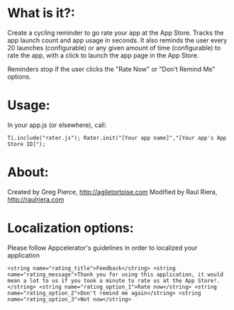 # What is it?:
Create a cycling reminder to go rate your app at the App Store. Tracks 
the app launch count and app usage in seconds. It also reminds the user every 20 launches (configurable) or any given amount of time (configurable) to 
rate the app, with a click to launch the app page in the App Store.

Reminders stop if the user clicks the "Rate Now" or "Don't Remind Me" options.

# Usage:
In your app.js (or elsewhere), call:

`
	Ti.include("rater.js");
	Rater.init("[Your app name]","[Your app's App Store ID]");
`

# About:
Created by Greg Pierce, http://agiletortoise.com
Modified by Raul Riera, http://raulriera.com

# Localization options:
Please follow Appcelerator's guidelines in order to localized your application

`
	<string name="rating_title">Feedback</string>
	<string name="rating_message">Thank you for using this application, it would mean a lot to us if you took a minute to rate us at the App Store!.</string>
	<string name="rating_option_1">Rate now</string>
	<string name="rating_option_2">Don't remind me again</string>
	<string name="rating_option_3">Not now</string>
`